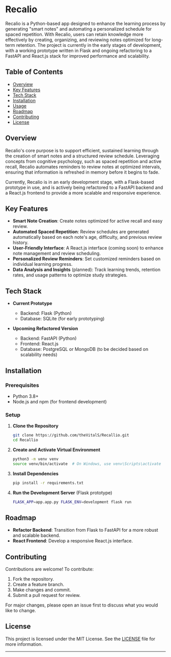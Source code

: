 # Recalio

Recalio is a Python-based app designed to enhance the learning process by generating "smart notes" and automating a personalized schedule for spaced repetition. With Recalio, users can retain knowledge more effectively by creating, organizing, and reviewing notes optimized for long-term retention. The project is currently in the early stages of development, with a working prototype written in Flask and ongoing refactoring to a FastAPI and React.js stack for improved performance and scalability.

## Table of Contents
- [Overview](#overview)
- [Key Features](#key-features)
- [Tech Stack](#tech-stack)
- [Installation](#installation)
- [Usage](#usage)
- [Roadmap](#roadmap)
- [Contributing](#contributing)
- [License](#license)

## Overview

Recalio's core purpose is to support efficient, sustained learning through the creation of smart notes and a structured review schedule. Leveraging concepts from cognitive psychology, such as spaced repetition and active recall, Recalio automates reminders to review notes at optimized intervals, ensuring that information is refreshed in memory before it begins to fade. 

Currently, Recalio is in an early development stage, with a Flask-based prototype in use, and is actively being refactored to a FastAPI backend and a React.js frontend to provide a more scalable and responsive experience.

## Key Features

- **Smart Note Creation**: Create notes optimized for active recall and easy review.
- **Automated Spaced Repetition**: Review schedules are generated automatically based on each note's age, difficulty, and previous review history.
- **User-Friendly Interface**: A React.js interface (coming soon) to enhance note management and review scheduling.
- **Personalized Review Reminders**: Set customized reminders based on individual learning progress.
- **Data Analysis and Insights** (planned): Track learning trends, retention rates, and usage patterns to optimize study strategies.

## Tech Stack

- **Current Prototype**
  - Backend: Flask (Python)
  - Database: SQLite (for early prototyping)

- **Upcoming Refactored Version**
  - Backend: FastAPI (Python)
  - Frontend: React.js
  - Database: PostgreSQL or MongoDB (to be decided based on scalability needs)

## Installation

### Prerequisites
- Python 3.8+
- Node.js and npm (for frontend development)

### Setup

1. **Clone the Repository**
   ```bash
   git clone https://github.com/theVitalS/Recallio.git
   cd Recallio
   ```

2. **Create and Activate Virtual Environment**
   ```bash
   python3 -m venv venv
   source venv/bin/activate  # On Windows, use venv\Scripts\activate
   ```

3. **Install Dependencies**
   ```bash
   pip install -r requirements.txt
   ```

4. **Run the Development Server** (Flask prototype)
   ```bash
   FLASK_APP=app.app.py FLASK_ENV=development flask run
   ```


## Roadmap

- **Refactor Backend**: Transition from Flask to FastAPI for a more robust and scalable backend.
- **React Frontend**: Develop a responsive React.js interface.


## Contributing

Contributions are welcome! To contribute:

1. Fork the repository.
2. Create a feature branch.
3. Make changes and commit.
4. Submit a pull request for review.

For major changes, please open an issue first to discuss what you would like to change.

## License

This project is licensed under the MIT License. See the [LICENSE](LICENSE) file for more information.

---
